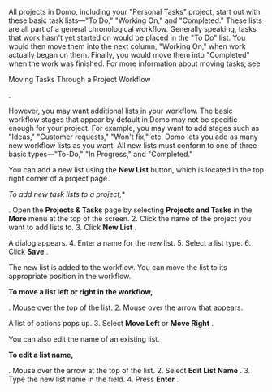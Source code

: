 

All projects in Domo, including your "Personal Tasks" project, start out with these basic task lists—"To Do," "Working On," and "Completed." These lists are all part of a general chronological workflow. Generally speaking, tasks that work hasn't yet started on would be placed in the "To Do" list. You would then move them into the next column, "Working On," when work actually began on them. Finally, you would move them into "Completed" when the work was finished. For more information about moving tasks, see

Moving Tasks Through a Project Workflow

.


 However, you may want additional lists in your workflow. The basic workflow stages that appear by default in Domo may not be specific enough for your project. For example, you may want to add stages such as "Ideas," "Customer requests," "Won't fix," etc. Domo lets you add as many new workflow lists as you want. All new lists must conform to one of three basic types—"To-Do," "In Progress," and "Completed."


 You can add a new list using the
 **New List**
 button, which is located in the top right corner of a project page.

*To add new task lists to a project,**

. Open the
 **Projects & Tasks**
 page by selecting
 **Projects and Tasks**
 in the
 **More**
 menu at the top of the screen.
2. Click the name of the project you want to add lists to.
3. Click
 **New List**
 .


 A dialog appears.
4. Enter a name for the new list.
5. Select a list type.
6. Click
 **Save**
 .

The new list is added to the workflow. You can move the list to its appropriate position in the workflow.


**To move a list left or right in the workflow,**

. Mouse over the top of the list.
2. Mouse over the arrow that appears.


 A list of options pops up.
3. Select
 **Move Left**
 or
 **Move Right**
 .

You can also edit the name of an existing list.


**To edit a list name,**

. Mouse over the arrow at the top of the list.
2. Select
 **Edit List Name**
 .
3. Type the new list name in the field.
4. Press
 **Enter**
 .


